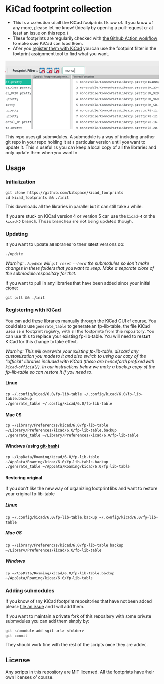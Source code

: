 # KiCad footprint collection

- This is a collection of all the KiCad footprints I know of. If you know of any more, please let me know! (Ideally by opening a pull-request or at least an issue on this repo.)
- These footprints are regularily checked with [the Github Action workflow](.github/workflows/load_into_kicad.yml) to make sure KiCad can load them.
- After you [register them with KiCad](#registering-with-kicad) you can use the footprint filter in the footprint assignment tool to find what you want.

![](screenshot.png)

This repo uses git submodules.
A submodule is a way of including another git repo in your repo holding it at a particular version until you want to update it.
This is useful as you can keep a local copy of all the libraries and only update them when you want to.

## Usage

### Initialization


    git clone https://github.com/kitspace/kicad_footprints
    cd kicad_footprints && ./init

This downloads all the libraries in parallel but it can still take a while.

If you are stuck on KiCad version 4 or version 5 can use the `kicad-4` or the `kicad-5` branch. These branches are not being updated though.

### Updating

If you want to update all libraries to their latest versions do:

    ./update

_Warning: `./update` will [`git reset --hard`](http://manpages.ubuntu.com/manpages/xenial/en/man1/git-reset.1.html) the submodules so don't make changes in these folders that you want to keep. Make a separate clone of the submodule respository for that._

If you want to pull in any libraries that have been added since your initial clone:

    git pull && ./init

### Registering with KiCad

You can add these libraries manually through the KiCad GUI of course.
You could also use `generate_table` to generate an fp-lib-table, the file KiCad uses as a footprint registry, with all the footprints from this repository.
You can use this to replace your existing fp-lib-table.
You will need to restart KiCad for this change to take effect.

_Warning: This will overwrite your existing fp-lib-table, discard any customization you made to it and also switch to using our copy of the "official" libraries included with KiCad (these are henceforth prefixed with `kicad-official/`). In our instructions below we make a backup copy of the fp-lib-table so can restore it if you need to._

#### Linux

    cp ~/.config/kicad/6.0/fp-lib-table ~/.config/kicad/6.0/fp-lib-table.backup
    ./generate_table ~/.config/kicad/6.0/fp-lib-table


#### Mac OS

    cp ~/Library/Preferences/kicad/6.0/fp-lib-table ~/Library/Preferences/kicad/6.0/fp-lib-table.backup
    ./generate_table ~/Library/Preferences/kicad/6.0/fp-lib-table

#### Windows (using [git-bash](https://git-scm.com/download))

    cp ~/AppData/Roaming/kicad/6.0/fp-lib-table ~/AppData/Roaming/kicad/6.0/fp-lib-table.backup
    ./generate_table ~/AppData/Roaming/kicad/6.0/fp-lib-table

#### Restoring original

If you don't like the new way of organizing footprint libs and want to restore your original fp-lib-table:

##### Linux

    cp ~/.config/kicad/6.0/fp-lib-table.backup ~/.config/kicad/6.0/fp-lib-table

##### Mac OS

    cp ~/Library/Preferences/kicad/6.0/fp-lib-table.backup ~/Library/Preferences/kicad/6.0/fp-lib-table

##### Windows

    cp ~/AppData/Roaming/kicad/6.0/fp-lib-table.backup ~/AppData/Roaming/kicad/6.0/fp-lib-table


### Adding submodules

If you know of any KiCad footprint repositories that have not been added please [file an issue](https://github.com/kitspace/kicad_footprints/issues) and I will add them.

If you want to maintain a private fork of this repository with some private submodules you can add them simply by:

```
git submodule add <git url> <folder>
git commit
```

They should work fine with the rest of the scripts once they are added.

## License

Any scripts in this repository are MIT licensed. All the footprints have their own licenses of course.
